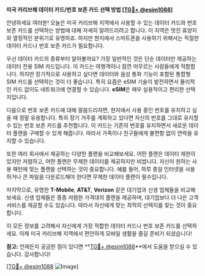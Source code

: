 **미국 카리브해 데이터 카드/번호 보존 카드 선택 방법 [[TG💪+ @esim1088](https://t.me/s/esim1088)]**

안녕하세요 여러분! 오늘은 미국 카리브해 지역에서 사용할 수 있는 데이터 카드와 번호 보존 카드를 선택하는 방법에 대해 자세히 알려드리려고 합니다. 이 지역은 멋진 휴양지와 열정적인 분위기로 유명하죠. 하지만 현지에서 스마트폰을 사용하기 위해서는 적절한 데이터 카드나 번호 보존 카드가 필요합니다.

우선 데이터 카드의 종류부터 알아볼까요? 가장 일반적인 것은 단순 데이터만 제공하는 데이터 전용 SIM 카드입니다. 이 카드는 여행객이나 잠깐 머무르는 사람들에게 적합합니다. 하지만 장기적으로 사용하고 싶다면 데이터와 음성 통화 기능이 포함된 통합형 SIM 카드를 선택하는 것이 더 좋습니다. 특히 요즘은 eSIM 기술이 발전하면서 물리적인 카드 없이도 네트워크에 연결할 수 있습니다. **eSIM**은 매우 실용적이고 편리한 선택지입니다.

다음으로 번호 보존 카드에 대해 말씀드리자면, 현지에서 사용 중인 번호를 유지하고 싶을 때 정말 유용합니다. 특히 장기 거주를 계획하고 있다면 자신의 번호를 그대로 유지할 수 있는 번호 보존 카드를 추천합니다. 이 카드는 기존의 번호를 유지하면서 새로운 데이터 플랜을 구매할 수 있게 해줍니다. 따라서 가족이나 친구들에게 불편함 없이 연락을 유지할 수 있습니다.

또한 여러 회사에서 제공하는 다양한 플랜을 비교해보세요. 어떤 플랜은 데이터 제한이 있지만 저렴하고, 어떤 플랜은 무제한 데이터를 제공하지만 비쌉니다. 자신이 원하는 사용 패턴에 맞는 플랜을 선택하는 것이 중요합니다. 예를 들어, 하루 종일 인터넷을 사용하거나 큰 파일을 다운로드해야 한다면 무제한 데이터 플랜이 필수입니다.

마지막으로, 유명한 **T-Mobile**, **AT&T**, **Verizon** 같은 대기업과 신생 업체들을 비교해보세요. 신생 업체들은 종종 저렴한 가격대의 플랜을 제공하며, 대기업보다 더 나은 고객 서비스를 제공할 수도 있습니다. 따라서 자신에게 맞는 최적의 선택지를 찾는 것이 중요합니다.

이 모든 정보를 고려해서 자신에게 가장 적합한 데이터 카드나 번호 보존 카드를 선택하세요. 이제 미국 카리브해 지역에서 편안하게 모바일 생활을 즐길 준비가 되셨습니다!

**참고:** 언제든지 궁금한 점이 있다면 **[TG💪+ @esim1088](https://t.me/s/esim1088)**에서 도움을 받으실 수 있습니다. 감사합니다!

[[TG💪+ @esim1088](https://t.me/s/esim1088) ![Image](https://i.postimg.cc/Y0z9fWf4/image.png)]
